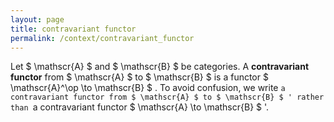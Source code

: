 ```yaml
---
layout: page
title: contravariant functor
permalink: /context/contravariant_functor
---
```

Let $ \mathscr{A} $ and $ \mathscr{B} $ be categories. A **contravariant functor** from $ \mathscr{A} $ to $ \mathscr{B} $ is a functor $ \mathscr{A}^\op \to \mathscr{B} $ . To avoid confusion, we write `a contravariant functor from $ \mathscr{A} $ to $ \mathscr{B} $ ' rather than `a contravariant functor $ \mathscr{A} \to \mathscr{B} $ '.

